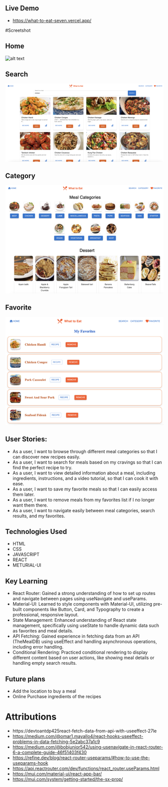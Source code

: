 ## Live Demo

- https://what-to-eat-seven.vercel.app/

#Screetshot

## Home
![alt text](photo/home.png)

## Search
![alt text](photo/search.png)

## Category
![alt text](photo/category.png)

## Favorite
![alt text](photo/favorite.png)

## User Stories: 
- As a user, I want to browse through different meal categories so that I can discover new recipes easily.
- As a user, I want to search for meals based on my cravings so that I can find the perfect recipe to try.
- As a user, I want to view detailed information about a meal, including ingredients, instructions, and a video tutorial, so that I can cook it with ease.
- As a user, I want to save my favorite meals so that I can easily access them later.
- As a user, I want to remove meals from my favorites list if I no longer want them there.
- As a user, I want to navigate easily between meal categories, search results, and my favorites.

## Technologies Used

- HTML 
- CSS
- JAVASCRIPT
- REACT
- METURIAL-UI

## Key Learning
- React Router: Gained a strong understanding of how to set up routes and navigate between pages using useNavigate and useParams.
- Material-UI: Learned to style components with Material-UI, utilizing pre-built components like Button, Card, and Typography to create a professional, responsive layout.
- State Management: Enhanced understanding of React state management, specifically using useState to handle dynamic data such as favorites and meal details.
- API Fetching: Gained experience in fetching data from an API (TheMealDB) using useEffect and handling asynchronous operations, including error handling.
- Conditional Rendering: Practiced conditional rendering to display different content based on user actions, like showing meal details or handling empty search results.

## Future plans 

- Add the location to buy a meal
- Online Purchase ingredients of the recipes

# Attributions 

- https://devtoantdp425react-fetch-data-from-api-with-useeffect-27le
- https://medium.com/@omar1.mayallo4/react-hooks-useeffect-problems-in-data-fetching-5e2abc37a1c9
- https://medium.com/@bobjunior542/using-usenavigate-in-react-router-6-a-complete-guide-46f51403f430
- https://refine.dev/blog/react-router-useparams/#how-to-use-the-useparams-hook
- https://api.reactrouter.com/dev/functions/react_router.useParams.html
- https://mui.com/material-ui/react-app-bar/ 
- https://mui.com/system/getting-started/the-sx-prop/

